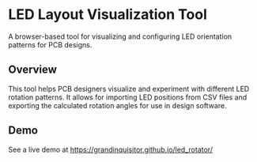 # LED Layout Visualization Tool

A browser-based tool for visualizing and configuring LED orientation patterns for PCB designs.

## Overview

This tool helps PCB designers visualize and experiment with different LED rotation patterns. It allows for importing LED positions from CSV files and exporting the calculated rotation angles for use in design software.

## Demo

See a live demo at <https://grandinquisitor.github.io/led_rotator/>
